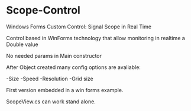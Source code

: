 # Scope-Control
Windows Forms Custom Control: Signal Scope in Real Time

Control based in WinForms technology that allow monitoring in realtime a Double value

No needed params in Main constructor

After Object created many config options are avaliable:

-Size
-Speed
-Resolution
-Grid size

First version embedded in a win forms example. 

ScopeView.cs can work stand alone. 
